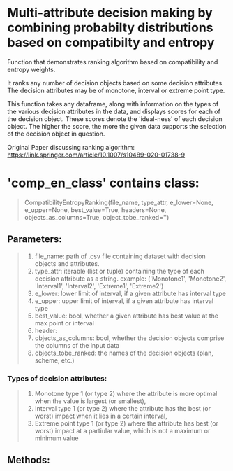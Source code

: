 # Multi-attribute decision making by combining probabilty distributions based on compatibilty and entropy
Function that demonstrates ranking algorithm based on compatibility and entropy weights.

It ranks any number of decision objects based on some decision attributes. The decision attributes may be of monotone, interval or extreme point type.

This function takes any dataframe, along with information on the types of the various decision attributes in the data, and displays scores for each of the decision object. These scores denote the 'ideal-ness' of each decision object. The higher the score, the more the given data supports the selection of the decision object in question.

Original Paper discussing ranking algorithm: https://link.springer.com/article/10.1007/s10489-020-01738-9

# 'comp_en_class' contains class:

>CompatibilityEntropyRanking(file_name, type_attr, e_lower=None, e_upper=None, best_value=True, headers=None, objects_as_columns=True, object_tobe_ranked='')
                                                         
## Parameters:                                                            
>1. file_name: path of .csv file containing dataset with decision objects and attributes.  
>2. type_attr: iterable (list or tuple) containing the type of each decision attribute as a string. example: ('Monotone1', 'Monotone2',
                                                                                                     'Interval1', 'Interval2',
                                                                                                     'Extreme1', 'Extreme2')      
>3. e_lower: lower limit of interval, if a given attribute has interval type  
>4. e_upper: upper limit of interval, if a given attribute has interval type  
>5. best_value: bool, whether a given attribute has best value at the max point or interval  
>6. header:   
>7. objects_as_columns: bool, whether the decision objects comprise the columns of the input data  
>8. objects_tobe_ranked: the names of the decision objects (plan, scheme, etc.)  

### Types of decision attributes:   
   >1) Monotone type 1 (or type 2) where the attribute is more optimal when the value is largest (or smallest),  
   >2) Interval type 1 (or type 2) where the attribute has the best (or worst) impact when it lies in a certain interval,  
   >3) Extreme point type 1 (or type 2) where the attribute has best (or worst) impact at a partiular value, which is not a maximum or minimum value  

## Methods: 







